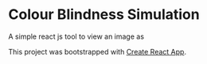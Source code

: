 # Colour Blindness Simulation

A simple react js tool to view an image as 


This project was bootstrapped with [Create React App](https://github.com/facebook/create-react-app).
